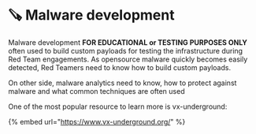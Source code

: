 # 🪚 Malware development

Malware development **FOR EDUCATIONAL or TESTING PURPOSES ONLY** often used to build custom payloads for testing the infrastructure during Red Team engagements. As opensource malware quickly becomes easily detected, Red Teamers need to know how to build custom payloads.

On other side, malware analytics need to know, how to protect against malware and what common techniques are often used

One of the most popular resource to learn more is vx-underground:

{% embed url="https://www.vx-underground.org/" %}
